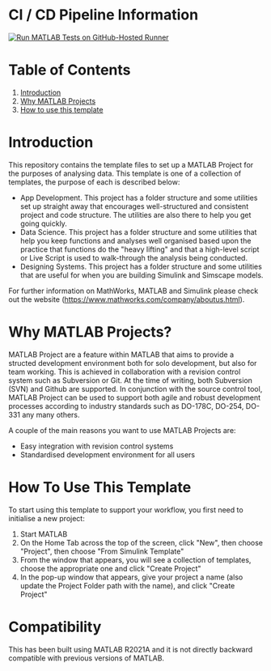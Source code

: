# CI / CD Pipeline Information

[![Run MATLAB Tests on GitHub-Hosted Runner](https://github.com/cavediverchris/MATLAB-template-for-data-science/actions/workflows/runMatlabTests.yml/badge.svg?branch=main)](https://github.com/cavediverchris/MATLAB-template-for-data-science/actions/workflows/runMatlabTests.yml)

# Table of Contents

1. [Introduction](#introduction)
2. [Why MATLAB Projects](#why-matlab-projects)
3. [How to use this template](#how-to-use)

# Introduction <a name="introduction"></a>
This repository contains the template files to set up a MATLAB Project for the purposes of analysing data. This template is one of a collection of templates, the purpose of each is described below:

- App Development. This project has a folder structure and some utilities set up straight away that encourages well-structured and consistent project and code structure. The utilities are also there to help you get going quickly.
- Data Science. This project has a folder structure and some utilities that help you keep functions and analyses well organised based upon the practice that functions do the "heavy lifting" and that a high-level script or Live Script is used to walk-through the analysis being conducted.
- Designing Systems. This project has a folder structure and some utilities that are useful for when you are building Simulink and Simscape models.

For further information on MathWorks, MATLAB and Simulink please check out the website (https://www.mathworks.com/company/aboutus.html).

# Why MATLAB Projects?  <a name="why-matlab-projects"></a>
MATLAB Project are a feature within MATLAB that aims to provide a structed development environment both for solo development, but also for team working. This is achieved in collaboration with a revision control system such as Subversion or Git. At the time of writing, both Subversion (SVN) and Github are supported. In conjunction with the source control tool, MATLAB Project can be used to support both agile and robust development processes according to industry standards such as DO-178C, DO-254, DO-331 any many others.

A couple of the main reasons you want to use MATLAB Projects are:

- Easy integration with revision control systems
- Standardised development environment for all users

# How To Use This Template <a name="how-to-use"></a>
To start using this template to support your workflow, you first need to initialise a new project:

  1. Start MATLAB
  2. On the Home Tab across the top of the screen, click "New", then choose "Project", then choose "From Simulink Template"
  3. From the window that appears, you will see a collection of templates, choose the appropriate one and click "Create Project"
  4. In the pop-up window that appears, give your project a name (also update the Project Folder path with the name), and click "Create Project"

# Compatibility  <a name="compatibility"></a>

This has been built using MATLAB R2021A and it is not directly backward compatible with previous versions of MATLAB.